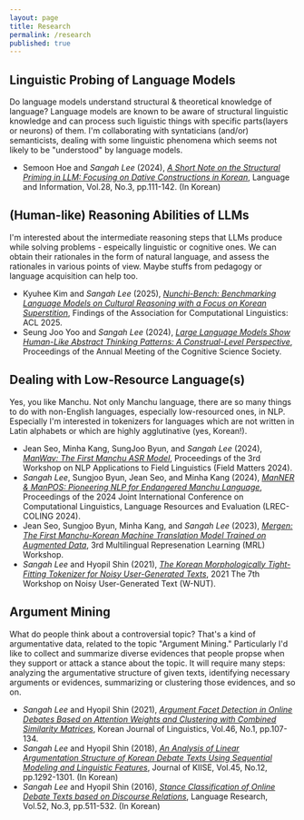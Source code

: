 ```yaml
---
layout: page
title: Research
permalink: /research
published: true
---
```


<div class="page" markdown="1">

<!-- {% capture page_subtitle %}
<img
    class="me"
    alt="{{ author.name }}"
    src="{{ site.author.photo | relative_url }}"
    srcset="{{ site.author.photo2x | relative_url }} 2x"
/>
{% endcapture %}
 -->
<!-- {% include page/title.html title=page.title subtitle=page_subtitle %} -->


## Linguistic Probing of Language Models
Do language models understand structural & theoretical knowledge of language? Language models are known to be aware of structural linguistic knowledge and can process such liguistic things with specific parts(layers or neurons) of them. I'm collaborating with syntaticians (and/or) semanticists, dealing with some linguistic phenomena which seems not likely to be "understood" by language models. 
* Semoon Hoe and *Sangah Lee* (2024), [*A Short Note on the Structural Priming in LLM: Focusing on Dative Constructions in Korean*](https://github.com/sanajlee/sanajlee.github.io/blob/master/priming_paper.pdf), Language and Information, Vol.28, No.3, pp.111-142. (In Korean)


## (Human-like) Reasoning Abilities of LLMs
I'm interested about the intermediate reasoning steps that LLMs produce while solving problems - espeically linguistic or cognitive ones. We can obtain their rationales in the form of natural language, and assess the rationales in various points of view. Maybe stuffs from pedagogy or language acquisition can help too.
* Kyuhee Kim and *Sangah Lee* (2025), [*Nunchi-Bench: Benchmarking Language Models on Cultural Reasoning with a Focus on Korean Superstition*](https://aclanthology.org/2025.findings-acl.794/), Findings of the Association for Computational Linguistics: ACL 2025.
* Seung Joo Yoo and *Sangah Lee* (2024), [*Large Language Models Show Human-Like Abstract Thinking Patterns: A Construal-Level Perspective*](https://escholarship.org/uc/item/3f28f61v), Proceedings of the Annual Meeting of the Cognitive Science Society.


## Dealing with Low-Resource Language(s)
Yes, you like Manchu. Not only Manchu language, there are so many things to do with non-English languages, especially low-resourced ones, in NLP. Especially I'm interested in tokenizers for languages which are not written in Latin alphabets or which are highly agglutinative (yes, Korean!).
* Jean Seo, Minha Kang, SungJoo Byun, and *Sangah Lee* (2024), [*ManWav: The First Manchu ASR Model*](https://aclanthology.org/2024.fieldmatters-1.2/), Proceedings of the 3rd Workshop on NLP Applications to Field Linguistics (Field Matters 2024).
* *Sangah Lee*, Sungjoo Byun, Jean Seo, and Minha Kang (2024), [*ManNER & ManPOS: Pioneering NLP for Endangered Manchu Language*](https://aclanthology.org/2024.lrec-main.961/), Proceedings of the 2024 Joint International Conference on Computational Linguistics, Language Resources and Evaluation (LREC-COLING 2024).
* Jean Seo, Sungjoo Byun, Minha Kang, and *Sangah Lee* (2023), [*Mergen: The First Manchu-Korean Machine Translation Model Trained on Augmented Data*](https://aclanthology.org/2023.mrl-1.10/), 3rd Multilingual Represenation Learning (MRL) Workshop.
* *Sangah Lee* and Hyopil Shin (2021), [*The Korean Morphologically Tight-Fitting Tokenizer for Noisy User-Generated Texts*](https://aclanthology.org/2021.wnut-1.45/), 2021 The 7th Workshop on Noisy User-Generated Text (W-NUT).


## Argument Mining
What do people think about a controversial topic? That's a kind of argumentative data, related to the topic "Argument Mining." Particularly I'd like to collect and summarize diverse evidences that people propse when they support or attack a stance about the topic. It will require many steps: analyzing the argumentative structure of given texts, identifying necessary arguments or evidences, summarizing or clustering those evidences, and so on.
* *Sangah Lee* and Hyopil Shin (2021), [*Argument Facet Detection in Online Debates Based on Attention Weights and Clustering with Combined Similarity Matrices*](https://www.kci.go.kr/kciportal/ci/sereArticleSearch/ciSereArtiView.kci?sereArticleSearchBean.artiId=ART002700895), Korean Journal of Linguistics, Vol.46, No.1, pp.107-134.
* *Sangah Lee* and Hyopil Shin (2018), [*An Analysis of Linear Argumentation Structure of Korean Debate Texts Using Sequential Modeling and Linguistic Features*](https://www.dbpia.co.kr/journal/articleDetail?nodeId=NODE07575594), Journal of KIISE, Vol.45, No.12, pp.1292-1301. (In Korean)
* *Sangah Lee* and Hyopil Shin (2016), [*Stance Classification of Online Debate Texts based on Discourse Relations*](https://www.kci.go.kr/kciportal/ci/sereArticleSearch/ciSereArtiView.kci?sereArticleSearchBean.artiId=ART002185479), Language Research, Vol.52, No.3, pp.511-532. (In Korean)




</div>
